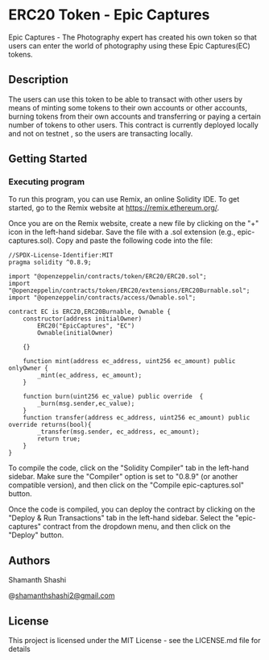 # ERC20 Token - Epic Captures

Epic Captures - The Photography expert has created his own token so that users can enter the world of photography using these Epic Captures(EC) tokens.

## Description

The users can use this token to be able to transact with other users by means of minting some tokens to their own accounts or other accounts, burning tokens from their own accounts and transferring or paying a certain number of tokens to other users.
This contract is currently deployed locally and not on testnet , so the users are transacting locally.

## Getting Started

### Executing program

To run this program, you can use Remix, an online Solidity IDE. To get started, go to the Remix website at https://remix.ethereum.org/.

Once you are on the Remix website, create a new file by clicking on the "+" icon in the left-hand sidebar. Save the file with a .sol extension (e.g., epic-captures.sol). Copy and paste the following code into the file:

```
//SPDX-License-Identifier:MIT
pragma solidity ^0.8.9;

import "@openzeppelin/contracts/token/ERC20/ERC20.sol";
import "@openzeppelin/contracts/token/ERC20/extensions/ERC20Burnable.sol";
import "@openzeppelin/contracts/access/Ownable.sol";

contract EC is ERC20,ERC20Burnable, Ownable {
    constructor(address initialOwner)
        ERC20("EpicCaptures", "EC")
        Ownable(initialOwner)
      
    {}

    function mint(address ec_address, uint256 ec_amount) public onlyOwner {
        _mint(ec_address, ec_amount);
    }

    function burn(uint256 ec_value) public override  {
        _burn(msg.sender,ec_value);
    }   
    function transfer(address ec_address, uint256 ec_amount) public override returns(bool){
        _transfer(msg.sender, ec_address, ec_amount);
        return true;
    }    
}
```

To compile the code, click on the "Solidity Compiler" tab in the left-hand sidebar. Make sure the "Compiler" option is set to "0.8.9" (or another compatible version), and then click on the "Compile epic-captures.sol" button.

Once the code is compiled, you can deploy the contract by clicking on the "Deploy & Run Transactions" tab in the left-hand sidebar. Select the "epic-captures" contract from the dropdown menu, and then click on the "Deploy" button.




## Authors

Shamanth Shashi

@shamanthshashi2@gmail.com


## License

This project is licensed under the MIT License - see the LICENSE.md file for details
